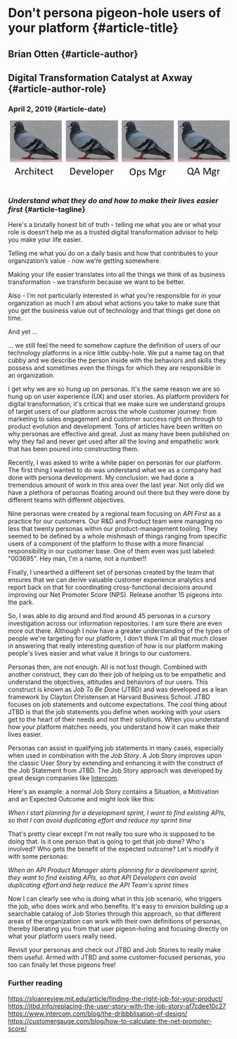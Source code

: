 # Don't persona pigeon-hole users of your platform {#article-title}

## Brian Otten {#article-author}
## Digital Transformation Catalyst at Axway {#article-author-role}
### April 2, 2019 {#article-date}

![your-users](pigeons.jpg)

### _Understand what they do and how to make their lives easier first_ {#article-tagline}

Here's a brutally honest bit of truth - telling me what you are or what your role is doesn’t help me as a trusted digital transformation advisor to help you make your life easier.

Telling me what you do on a daily basis and how that contributes to your organization’s value - now we’re getting somewhere.

Making your life easier translates into all the things we think of as business transformation - we transform because we want to be better.

Also - I’m not particularly interested in what you’re responsible for in your organization as much I am about what actions you take to make sure that you get the business value out of technology and that things get done on time.

And yet ...

... we still feel the need to somehow capture the definition of users of our technology platforms in a nice little cubby-hole. We put a name tag on that cubby and we describe the person inside with the behaviors and skills they possess and sometimes even the things for which they are responsible in an organization. 

I get why we are so hung up on personas. It's the same reason we are so hung up on user experience (UX) and user stories. As platform providers for digital transformation, it's critical that we make sure we understand groups of target users of our platform across the whole customer journey: from marketing to sales engagement and customer success right on through to product evolution and development. Tons of articles have been written on why personas are effective and great. Just as many have been published on why they fail and never get used after all the loving and empathetic work that has been poured into constructing them.

Recently, I was asked to write a white paper on personas for our platform. The first thing I wanted to do was understand what we as a company had done with persona development. My conclusion: we had done a tremendous amount of work in this area over the last year. Not only did we have a plethora of personas floating around out there but they were done by different teams with different objectives. 

Nine personas were created by a regional team focusing on _API First_ as a practice for our customers. Our R&D and Product team were managing no less that twenty personas within our product-management tooling. They seemed to be defined by a whole mishmash of things ranging from specific users of a component of the platform to those with a more financial responsibility in our customer base. One of them even was just labeled: "003695". Hey man, I'm a name, not a number!! 

Finally, I unearthed a different set of personas created by the team that ensures that we can derive valuable customer experience analytics and report back on that for coordinating cross-functional decisions around improving our Net Promoter Score (NPS). Release another 15 pigeons into the park.

So, I was able to dig around and find around 45 personas in a cursory investigation across our information repositories. I am sure there are even more out there. Although I now have a greater understanding of the types of people we're targeting for our platform, I don't think I'm all that much closer in answering that really interesting question of how is our platform making people's lives easier and what value it brings to our customers.

Personas then, are not enough. All is not lost though. Combined with another construct, they can do their job of helping us to be empathetic and understand the objectives, attitudes and behaviors of our users. This construct is known as _Job To Be Done_ (JTBD) and was developed as a lean framework by Clayton Christensen at Harvard Business School. JTBD focuses on job statements and outcome expectations. The cool thing about JTBD is that the job statements you define when working with your users get to the heart of their needs and not their solutions. When you understand how your platform matches needs, you understand how it can make their lives easier. 

Personas can assist in qualifying job statements in many cases, especially when used in combination with the _Job Story_. A Job Story improves upon the classic User Story by extending and enhancing it with the construct of the Job Statement from JTBD. The Job Story approach was developed by great design companies like [Intercom](https://www.intercom.com/blog/the-dribbblisation-of-design/).

Here's an example: a normal Job Story contains a Situation, a Motivation and an Expected Outcome and might look like this:

_When I start planning for a development sprint, I want to find existing APIs, so that I can avoid duplicating effort and reduce my sprint time_

That's pretty clear except I'm not really too sure who is supposed to be doing that. Is it one person that is going to get that job done? Who's involved? Who gets the benefit of the expected outcome? Let's modify it with some personas:

_When an API Product Manager starts planning for a development sprint, they want to find existing APIs, so that API Developers can avoid duplicating effort and help reduce the API Team's sprint times_

Now I can clearly see who is doing what in this job scenario, who triggers the job, who does work and who benefits. It's easy to envision building up a searchable catalog of Job Stories through this approach, so that different areas of the organization can work with their own definitions of personas, thereby liberating you from that user pigeon-holing and focusing directly on what your platform users really need. 

Revisit your personas and check out JTBD and Job Stories to really make them useful. Armed with JTBD and some customer-focused personas, you too can finally let those pigeons free!  

### Further reading
https://sloanreview.mit.edu/article/finding-the-right-job-for-your-product/
https://jtbd.info/replacing-the-user-story-with-the-job-story-af7cdee10c27
https://www.intercom.com/blog/the-dribbblisation-of-design/
https://customergauge.com/blog/how-to-calculate-the-net-promoter-score/